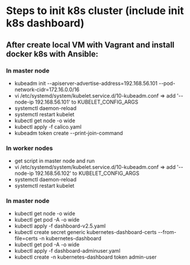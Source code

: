 # Steps to init k8s cluster (include init k8s dashboard)
## After create local VM with Vagrant and install docker k8s with Ansible: 
### In master node
- kubeadm init --apiserver-advertise-address=192.168.56.101 --pod-network-cidr=172.16.0.0/16
- vi /etc/systemd/system/kubelet.service.d/10-kubeadm.conf => add '--node-ip 192.168.56.101' to KUBELET_CONFIG_ARGS
- systemctl daemon-reload
- systemctl restart kubelet
- kubectl get node -o wide
- kubectl apply -f calico.yaml
- kubeadm token create --print-join-command

### In worker nodes
- get script in master node and run
- vi /etc/systemd/system/kubelet.service.d/10-kubeadm.conf => add '--node-ip 192.168.56.102' to KUBELET_CONFIG_ARGS
- systemctl daemon-reload
- systemctl restart kubelet

### In master node
- kubectl get node -o wide 
- kubectl get pod -A -o wide
- kubectl apply -f dashboard-v2.5.yaml
- kubectl create secret generic kubernetes-dashboard-certs --from-file=certs -n kubernetes-dashboard
- kubectl get pod -A -o wide
- kubectl apply -f dashboard-adminuser.yaml
- kubectl create -n kubernetes-dashboard token admin-user